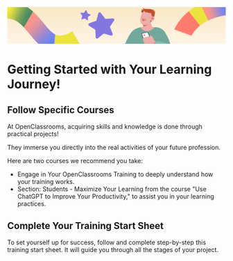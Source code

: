 ![png](readme_pictures/banner.png)


# Getting Started with Your Learning Journey!

## Follow Specific Courses

At OpenClassrooms, acquiring skills and knowledge is done through practical projects!

They immerse you directly into the real activities of your future profession.

Here are two courses we recommend you take:

   - Engage in Your OpenClassrooms Training to deeply understand how your training works.
   - Section: Students - Maximize Your Learning from the course "Use ChatGPT to Improve Your Productivity," to assist you in your learning practices.

## Complete Your Training Start Sheet

To set yourself up for success, follow and complete step-by-step this training start sheet.
It will guide you through all the stages of your project.

